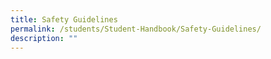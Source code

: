 ```yaml
---
title: Safety Guidelines
permalink: /students/Student-Handbook/Safety-Guidelines/
description: ""
---
```

